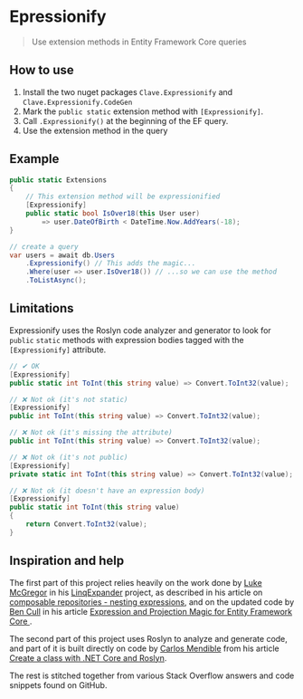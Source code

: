 # Epressionify

> Use extension methods in Entity Framework Core queries

## How to use

1) Install the two nuget packages `Clave.Expressionify` and `Clave.Expressionify.CodeGen`
2) Mark the `public static` extension method with `[Expressionify]`.
3) Call `.Expressionify()` at the beginning of the EF query.
4) Use the extension method in the query

## Example

```csharp
public static Extensions
{
    // This extension method will be expressionified
    [Expressionify]
    public static bool IsOver18(this User user)
        => user.DateOfBirth < DateTime.Now.AddYears(-18);
}

// create a query
var users = await db.Users
    .Expressionify() // This adds the magic...
    .Where(user => user.IsOver18()) // ...so we can use the method
    .ToListAsync();
```

## Limitations

Expressionify uses the Roslyn code analyzer and generator to look for `public` `static` methods with expression bodies tagged with the `[Expressionify]` attribute.

```csharp
// ✔ OK
[Expressionify]
public static int ToInt(this string value) => Convert.ToInt32(value);

// ❌ Not ok (it's not static)
[Expressionify]
public int ToInt(this string value) => Convert.ToInt32(value);

// ❌ Not ok (it's missing the attribute)
public int ToInt(this string value) => Convert.ToInt32(value);

// ❌ Not ok (it's not public)
[Expressionify]
private static int ToInt(this string value) => Convert.ToInt32(value);

// ❌ Not ok (it doesn't have an expression body)
[Expressionify]
public static int ToInt(this string value)
{
    return Convert.ToInt32(value);
}
```


## Inspiration and help

The first part of this project relies heavily on the work done by [Luke McGregor](https://twitter.com/staticv0id) in his [LinqExpander](https://github.com/lukemcgregor/LinqExpander) project, as described in his article on [composable repositories - nesting expressions](https://blog.staticvoid.co.nz/2016/composable_repositories_-_nesting_extensions/), and on the updated code by [Ben Cull](https://twitter.com/BenWhoLikesBeer) in his article [Expression and Projection Magic for Entity Framework Core ](https://benjii.me/2018/01/expression-projection-magic-entity-framework-core/).

The second part of this project uses Roslyn to analyze and generate code, and part of it is built directly on code by [Carlos Mendible](https://twitter.com/cmendibl3) from his article [Create a class with .NET Core and Roslyn](https://carlos.mendible.com/2017/03/02/create-a-class-with-net-core-and-roslyn/).

The rest is stitched together from various Stack Overflow answers and code snippets found on GitHub.